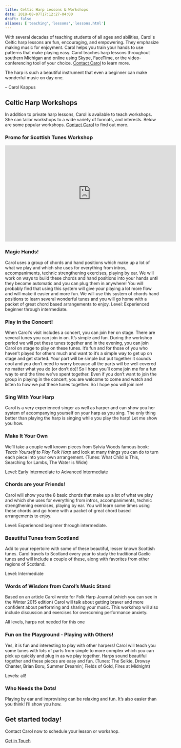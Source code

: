 ```yaml
---
title: Celtic Harp Lessons & Workshops
date: 2018-08-07T17:12:27-04:00
draft: false
aliases: ['teaching','lessons','lessons.html']
---
```

<p class="lead">With several decades of teaching students of all ages and abilities, Carol's Celtic harp lessons are fun, encouraging, and empowering. They emphasize making music for enjoyment. Carol helps you train your hands to use patterns that make playing easy. Carol teaches harp lessons throughout southern Michigan and online using Skype, FaceTime, or the video-conferencing tool of your choice. <a href="/contact">Contact Carol</a> to learn more.</p>

<div class="card bg-white">
  <div class="card-body quote"><p class="lead">The harp is such a beautiful instrument that even a beginner can make wonderful music on day one.</p><p>&ndash; Carol Kappus</p></div>
</div>


<h2>Celtic Harp Workshops</h2>
<p class="lead">In addition to private harp lessons, Carol is available to teach workshops. She can tailor workshops to a wide variety of formats, and interests. Below are some popular workshops. <a href="/contact">Contact Carol</a> to find out more.</p>

<h3>Promo for Scottish Tunes Workshop</h3>
<iframe width="560" height="315" src="https://www.youtube.com/embed/xRtX38yhito" frameborder="0" allow="autoplay; encrypted-media" allowfullscreen></iframe>


<div class="row">

<div class="col-md-6"><h3>Magic Hands!</h3><p>Carol uses a group of chords and hand positions which make up a lot of what we play and which she uses for everything from intros, accompaniments, technic strengthening exercises, playing by ear. We will work on ways to build these chords and hand positions into your hands until they become automatic and you can plug them in anywhere!  You will probably find that using this system will give your playing a lot more flow and will make it easier and more fun.  We will use this system of chords hand positions to learn several wonderful tunes and you will  go home with a packet of great chord based arrangements to enjoy. Level: Experienced beginner through intermediate.</p></div>
<div class="col-md-6"><h3>Play in the Concert!  </h3><p>When Carol's visit includes a concert, you can join her on stage. There are several tunes you can join in on. It’s simple and fun. During the workshop period we will put these tunes together and in the evening, you can join Carol on stage to play on these tunes. It’s fun and for those of you who haven’t played for others much and want to it’s a simple way to get up on stage and get started. Your part will be simple but put together it sounds cool and you don’t need to worry because all the parts will be well covered no matter what you do (or don’t do)! So I hope you’ll come join me for a fun way to end the time we've spent together. Even if you don’t want to join the group in playing in the concert, you are welcome to come and watch and listen to how we put these tunes together.  So I hope you will join me!  </p></div></div>
<div class="row">
<div class="col-md-6"><h3>Sing With Your Harp</h3><p>Carol is a very experienced singer as well as harper and can show you her system of accompanying yourself on your harp as you sing. The only thing better than playing the harp is singing while you play the harp! Let me show you how.</p></div>
<div class="col-md-6"><h3>Make It Your Own</h3><p>We’ll take a couple well known pieces from Sylvia Woods famous book: <i>Teach Yourself to Play Folk Harp</i> and look at many things you can do to turn each piece into your own arrangement. (Tunes: What Child is This, Searching for Lambs, The Water is Wide) </p><p>Level: Early Intermediate to Advanced Intermediate</p></div></div>
<div class="row">
<div class="col-md-6"><h3>Chords are your Friends!</h3><p>Carol will show you the 8 basic chords that make up a lot of what we play and which she uses for everything from intros, accompaniments, technic strengthening exercises, playing by ear. You will learn some times using these chords and go home with a packet of great chord based arrangements to enjoy. </p><p>Level: Experienced beginner through intermediate.</p></div>
<div class="col-md-6"><h3>Beautiful Tunes from Scotland</h3><p>Add to your repertoire with some of these beautiful, lesser known Scottish tunes. Carol travels to Scotland every year to study the traditional Gaelic tunes and will include a couple of these, along with favorites from other regions of Scotland.</p>
<p> Level: Intermediate</p></div></div>
<div class="row">
<div class="col-md-6"><h3>Words of Wisdom from Carol’s Music Stand</h3><p>Based on an article Carol wrote for Folk Harp Journal (which you can see in the Winter 2015 edition) Carol will talk about getting braver and more confident about performing and sharing your music. This workshop will also include discussion and exercises for overcoming performance anxiety. </p><p>All levels, harps not needed for this one</p></div>
<div class="col-md-6"><h3>Fun on the Playground - Playing with Others!</h3><p>Yes, it is fun and interesting to play with other harpers! Carol will teach you some tunes with lots of parts from simple to more complex which you can pick up quickly and plug in as we play together. Harps sound beautiful together and these pieces are easy and fun. (Tunes: The Selkie, Drowsy Chanter, Brian Boru, Summer Dreamin’, Fields of Gold, Fires at Midnight)</p><p>Levels: all!</p></div></div>
<div class="row">
<div class="col-md-6"><h3>Who Needs the Dots!</h3><p>Playing by ear and improvising can be relaxing and fun. It’s also easier than you think! I’ll show you how.</p></div></div>


<div class="row" style="margin-bottom: 2rem">
<div class="col-md-12"><h2 class="line">Get started today!</h2><p>Contact Carol now to schedule your lesson or workshop.</p><a class="btn btn-primary btn-large" href="/contact">Get in Touch</a></div>
</div>
